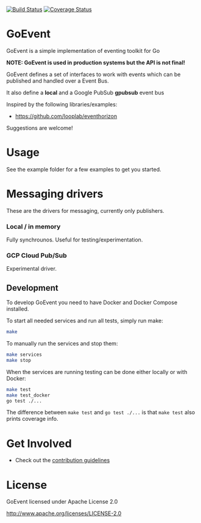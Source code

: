 [![Build Status](https://travis-ci.com/gapsquare/goevent.svg?branch=master)](https://travis-ci.com/gapsquare/goevent)
[![Coverage Status](https://coveralls.io/repos/github/gapsquare/goevent/badge.svg?branch=master&service=github)](https://coveralls.io/github/gapsquare/goevent?branch=master&service=github)


# GoEvent

GoEvent is a simple implementation of eventing toolkit for Go

**NOTE: GoEvent is used in production systems but the API is not final!**


GoEvent defines a set of interfaces to work with events which can be published and handled over a Event Bus. 

It also define a **local** and a Google PubSub **gpubsub** event bus

Inspired by the following libraries/examples:

- https://github.com/looplab/eventhorizon


Suggestions are welcome!

# Usage

See the example folder for a few examples to get you started.


# Messaging drivers

These are the drivers for messaging, currently only publishers.

### Local / in memory

Fully synchrounos. Useful for testing/experimentation.

### GCP Cloud Pub/Sub

Experimental driver.

## Development

To develop GoEvent you need to have Docker and Docker Compose installed.

To start all needed services and run all tests, simply run make:

```bash
make
```

To manually run the services and stop them:

```bash
make services
make stop
```

When the services are running testing can be done either locally or with Docker:

```bash
make test
make test_docker
go test ./...
```

The difference between `make test` and `go test ./...` is that `make test` also prints coverage info.

# Get Involved

- Check out the [contribution guidelines](CONTRIBUTING.md)

# License
GoEvent licensed under Apache License 2.0

http://www.apache.org/licenses/LICENSE-2.0
